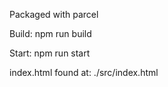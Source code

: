 Packaged with parcel

Build:
npm run build

Start: 
npm run start

index.html found at:
./src/index.html